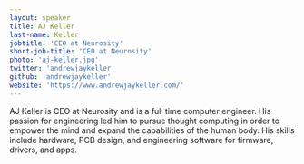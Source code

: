 ```yaml
---
layout: speaker
title: AJ Keller
last-name: Keller
jobtitle: 'CEO at Neurosity'
short-job-title: 'CEO at Neurosity'
photo: 'aj-keller.jpg'
twitter: 'andrewjaykeller'
github: 'andrewjaykeller'
website: 'https://www.andrewjaykeller.com/'
---
```


AJ Keller is CEO at Neurosity and is a full time computer engineer. His passion for engineering led him to pursue thought computing in order to empower the mind and expand the capabilities of the human body. His skills include hardware, PCB design, and engineering software for firmware, drivers, and apps.
